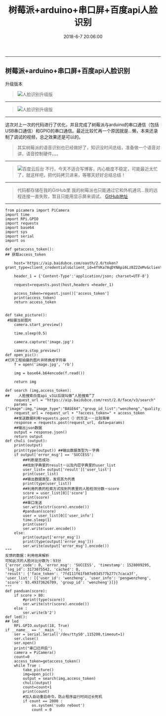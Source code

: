 ﻿---
title: 树莓派+arduino+串口屏+百度api人脸识别
tags: 树莓派
date: 2018-6-7 20:06:00
---


----------
## 树莓派+arduino+串口屏+百度api人脸识别 ##

升级版本

> ![人脸识别升级版](https://i.loli.net/2018/06/07/5b193133bb875.jpg)
> 


----------


> ![人脸识别升级版](https://i.loli.net/2018/06/07/5b1930ef5cb3f.jpg)


----------


这次对上一次的代码进行了优化，并且完成了树莓派与arduino的串口通信（包括USB串口通信）和GPIO的串口通信。最近比较忙再一个原因就是...懒，本来还录制了调试的视频，总之效果还是可以的。
<!--more-->
> 其实树莓派的语音识别也已经做好了，知识没时间总结，准备做一个语音对讲，语音控制硬件。。。


----------

> ![百度云后台](https://i.loli.net/2018/06/07/5b193304d9ddd.png)
> 不行，今天不适合写博客，内心极度不稳定，可能最近太忙了，就这样吧，把代码拷贝进来，等哪天好好总结总结！


----------

> 代码都存储在我的GitHub里
> 我的树莓派也只能通过它和外机通讯...我的远程连接一直失败，暂且只能用显示屏来调试。
> [GitHub地址](https://github.com/az666/pi_zerow_projects)

----------

```
from picamera import PiCamera
import time
import RPi.GPIO
import requests
import base64
import sys
import serial
import os

def getaccess_token():
## 获取access_token

    host='https://aip.baidubce.com/oauth/2.0/token?grant_type=client_credentials&client_id=4fVKa7AqDYNApi6Lz8Z2ZeMv&client_secret=gRVy9GcRRGCMiU2GgT20IbbaMu7QfA8P'

    header_1 = {'Content-Type':'application/json; charset=UTF-8'}

    request=requests.post(host,headers =header_1)

    access_token=request.json()['access_token']
    print(access_token)
    return access_token


def take_picture():
 #拍摄当前图片   
    camera.start_preview()

    time.sleep(0.5)

    camera.capture('image.jpg')

    camera.stop_preview()
def open_pic():
#打开工程拍摄的图片并转换成字符串
    f = open('image.jpg', 'rb')

    img = base64.b64encode(f.read())

    return img

def search (img,access_token):
##    人脸搜索白度api_v3以后就叫做“人脸搜索”了
    request_url = "https://aip.baidubce.com/rest/2.0/face/v3/search"
    params = {"image":img,"image_type":"BASE64","group_id_list":"wenzheng","quality_control":"LOW","liveness_control":"NORMAL"}
    request_url = request_url + "?access_token=" + access_token
    ##发送数据利用requests.post（）的方法－－比较简单
    response = requests.post(request_url, data=params)
    ##输出json数据
    output = response.json()
    return output
def chuli (output):
    print(output)
    print(type(output)) ##输出数据类型为－字典
    if output['error_msg'] == 'SUCCESS':
        ##判断是否成功
        ##找到字典里的result－以及内层字典里的user_list
        user_list= output['result']['user_list']
        print(user_list)
        ##输出数据类型，发现其为列表
        print(type(user_list))
        ##利用列表的检索方式找到列表里的人脸检测分数－score
        score = user_list[0]['score']
        print(score)
        ##串口发送
        ser.write(str(score).encode()) 
        #panduan(score)
        user = user_list[0]['user_info']
        time.sleep(1)
        print(user)
        ser.write(user.encode())
    else:
        print(output['error_msg'])
        print(type(output['error_msg']))
        ser.write(output['error_msg'].encode())
"""
反馈的数据：利用他来解析
可知此次的人脸对比分数为：93分
{'error_code': 0, 'error_msg': 'SUCCESS', 'timestamp': 1528009295, 'log_id': 3173075542, 'cached': 0,
'result': {'face_token': '7fd111f61fb07e034577b277c7caca3f',
'user_list': [{'user_id': 'wenzheng', 'user_info': 'pengwenzheng', 'score': 93.49373626709, 'group_id': 'wenzheng'}]}}
"""
def panduan(score): 
    if score > 80:
        #print(type(score))
        ser.write(str(score).encode())          
    else :
        ser.write(b'2')
def led():
## led
    RPi.GPIO.output(18, True)
if __name__ == '__main__':
    ser = serial.Serial('/dev/ttyS0',115200,timeout=1)
    ser.close()
    ser.open()
    print("串口已开启")
    camera = PiCamera()
    count=0
    access_token=getaccess_token()
    while True :
        take_picture()
        img=open_pic()
        output = search(img,access_token)
        chuli(output)
        count=count+1
        print(count)
        #加入自动重启命令，防止程序运行时间过长死机
        if count == 2000 :
            os.system('sudo reboot')
            count = 0
```